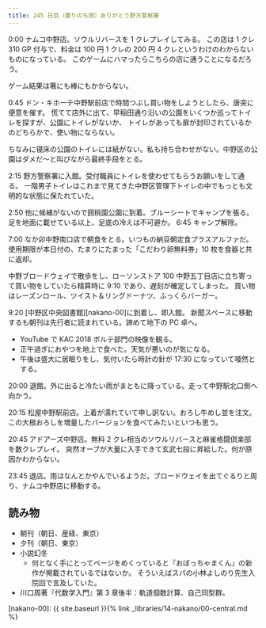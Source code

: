 ```yaml
---
title: 245 日目（曇りのち雨）ありがとう野方警察署
---
```


0:00 ナムコ中野店。ソウルリバースを 1 クレプレイしてみる。
この店は 1 クレ 310 GP 付与で、料金は 100 円 1 クレの 200 円 4 クレというわけのわからないものになっている。
このゲームにハマったらこちらの店に通うことになるだろう。

ゲーム結果は箸にも棒にもかからない。

0:45 ドン・キホーテ中野駅前店で時間つぶし買い物をしようとしたら、唐突に便意を催す。
慌てて店外に出て、早稲田通り沿いの公園をいくつか巡ってトイレを探すが、公園にトイレがないか、
トイレがあっても扉が封印されているかのどちらかで、使い物にならない。

ちなみに寝床の公園のトイレには紙がない。私も持ち合わせがない。中野区の公園はダメだ～と叫びながら最終手段をとる。

2:15 野方警察署に入館。受付職員にトイレを使わせてもらうお願いをして通る。
一階男子トイレはこれまで見てきた中野区管理下トイレの中でもっとも文明的な状態に保たれていた。

2:50 他に候補がないので囲桃園公園に到着。ブルーシートでキャンプを張る。
足を地面に載せている以上、足底の冷えは不可避か。
6:45 キャンプ解除。

7:00 なか卯中野南口店で朝食をとる。いつもの納豆朝定食プラスアルファだ。
使用期限が本日付の、たまりにたまった「こだわり卵無料券」10 枚を食器と共に返却。

中野ブロードウェイで散歩をし、ローソンストア 100 中野五丁目店に立ち寄って買い物をしていたら精算時に 9:10 であり、遅刻が確定してしまった。
買い物はレーズンロール、ツイスト＆リングドーナツ、ふっくらバーガー。

9:20 [中野区中央図書館][nakano-00]に到着し、即入館。
新聞スペースに移動するも朝刊は先行者に読まれている。諦めて地下の PC 卓へ。

* YouTube で KAC 2018 ボルテ部門の映像を観る。
* 正午過ぎにおやつを地上で食べた。天気が悪いのが気になる。
* 午後は盛大に居眠りをし、気付いたら時計の針が 17:30 になっていて唖然とする。

20:00 退館。外に出ると冷たい雨がまともに降っている。走って中野駅北口側へ向かう。

20:15 松屋中野駅前店。上着が濡れていて申し訳ない。おろし牛めし並を注文。
この大根おろしを増量したバージョンを食べてみたいといつも思う。

20:45 アドアーズ中野店。無料 2 クレ相当のソウルリバースと麻雀格闘倶楽部を数クレプレイ。
突然オーブが大量に入手できて玄武七段に昇給した。何が原因かわからない。

23:45 退店。雨はなんとかやんでいるようだ。ブロードウェイを出てぐるりと周り、ナムコ中野店に移動する。

## 読み物

* 朝刊（朝日、産経、東京）
* 夕刊（朝日、東京）
* 小説幻冬
  * 何となく手にとってページをめくっていると『おぼっちゃまくん』の新作が掲載されているではないか。
    そういえばスパの小林よしのり先生入院回で言及していた。
* 川口周著『代数学入門』第 3 章後半：軌道個数計算、自己同型群。

[nakano-00]: {{ site.baseurl }}{% link _libraries/14-nakano/00-central.md %}
